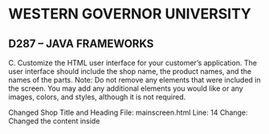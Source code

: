 # WESTERN GOVERNOR UNIVERSITY 
## D287 – JAVA FRAMEWORKS

C.  Customize the HTML user interface for your customer’s application. The user interface should include the shop name, the product names, and the names of the parts.
Note: Do not remove any elements that were included in the screen. You may add any additional elements you would like or any images, colors, and styles, although it is not required.

Changed Shop Title and Heading
File: mainscreen.html
Line: 14
Change: Changed the content inside <title> tag from "My Bicycle Shop" to "Little Bit Better"
File: mainscreen.html
Line: 19
Change:  Change the content inside <h1> tag from "Shop" to "Little Bit Better"

Changed the Parts Section Heading and Added Parts
File: mainscreen.html
Line: 21
Change: Changed the content inside <h1> tag from "Parts" to "Components".
File: mainscreen.html
Lines: 30-34
Change: Added the parts: “CPU”, “Motherboard”, “RAM”, “Storage” and “Power Supply”

Changed the Products Section Heading and Added Products
File: mainscreen.html
Line: 56
Change: Changed the content inside <h2> tag from “Products” to “Devices”
File: mainscreen.html
Line: 70-74
Change: Added the products: “Work Station”, “Desktop”, “Laptop”, “Gaming PC” and “Smartphone”

Commited and pushed with message "Customized the mainscreen.html file for customer shop"


D.  Add an “About” page to the application to describe your chosen customer’s company to web viewers and include navigation to and from the “About” page and the main screen.

File: about.html
Line: Whole File
Change: Created a new file, describing the company and added button to navigate to main screen

File: AboutController.java
Line: Whole File
Change: Created a new controller to map the about URL to the template

File: mainscreen.html
Line: 75
Change: Added an “About Us” button to navigate to the about page

Committed and pushed with message "Added about page and buttons to navigate to and from the about page and main screen"


E.  Add a sample inventory appropriate for your chosen store to the application. You should have five parts and five products in your sample inventory and should not overwrite existing data in the database.
Note: Make sure the sample inventory is added only when both the part and product lists are empty. When adding the sample inventory appropriate for the store, the inventory is stored in a set so duplicate items cannot be added to your products. When duplicate items are added, make a “multi-pack” part.

File: BootStrapData.java
Line: 35
Change: Added if statement to check if part and repository are both empty

File: BootStrapData.java
Line: 36-78
Change: Added 5 sample parts and 5 sample products

Commited and pushed with message "Added sample inventory with 5 parts and products"


F.  Add a “Buy Now” button to your product list. Your “Buy Now” button must meet each of the following parameters:
•  The “Buy Now” button must be next to the buttons that update and delete products.
•  The button should decrement the inventory of that product by one. It should not affect the inventory of any of the associated parts.
•  Display a message that indicates the success or failure of a purchase.



G.  Modify the parts to track maximum and minimum inventory by doing the following:
•  Add additional fields to the part entity for maximum and minimum inventory.
•  Modify the sample inventory to include the maximum and minimum fields.
•  Add to the InhousePartForm and OutsourcedPartForm forms additional text inputs for the inventory so the user can set the maximum and minimum values.
•  Rename the file the persistent storage is saved to.
•  Modify the code to enforce that the inventory is between or at the minimum and maximum value.



H.  Add validation for between or at the maximum and minimum fields. The validation must include the following:
•  Display error messages for low inventory when adding and updating parts if the inventory is less than the minimum number of parts.
•  Display error messages for low inventory when adding and updating products lowers the part inventory below the minimum.
•  Display error messages when adding and updating parts if the inventory is greater than the maximum.



I.  Add at least two unit tests for the maximum and minimum fields to the PartTest class in the test package.



J.  Remove the class files for any unused validators in order to clean your code.



K.  Demonstrate professional communication in the content and presentation of your submission.

